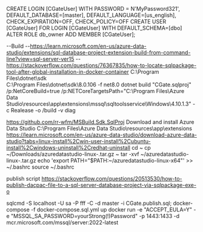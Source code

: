 CREATE LOGIN [CGateUser] WITH PASSWORD = N'MyPassword321', DEFAULT_DATABASE=[master], DEFAULT_LANGUAGE=[us_english], CHECK_EXPIRATION=OFF, CHECK_POLICY=OFF
CREATE USER [CGateUser] FOR LOGIN [CGateUser] WITH DEFAULT_SCHEMA=[dbo]
ALTER ROLE db_owner ADD MEMBER [CGateUser];

--Build
--https://learn.microsoft.com/en-us/azure-data-studio/extensions/sql-database-project-extension-build-from-command-line?view=sql-server-ver15
--https://stackoverflow.com/questions/76367835/how-to-locate-sqlpackage-tool-after-global-installation-in-docker-container
C:\Program Files\dotnet\sdk\
C:\Program Files\dotnet\sdk\8.0.106
-f net8.0
dotnet  build "CGate.sqlproj"  /p:NetCoreBuild=true /p:NETCoreTargetsPath="C:\Program Files\Azure Data Studio\resources\app\extensions\mssql\sqltoolsservice\Windows\4.10.1.3" -c Realease -o /build -v diag


https://github.com/rr-wfm/MSBuild.Sdk.SqlProj
Download and install Azure Data Studio
C:\Program Files\Azure Data Studio\resources\app\extensions
https://learn.microsoft.com/en-us/azure-data-studio/download-azure-data-studio?tabs=linux-install%2Cwin-user-install%2Cubuntu-install%2Cwindows-uninstall%2Credhat-uninstall
cd ~
cp ~/Downloads/azuredatastudio-linux-<version string>.tar.gz ~
tar -xvf ~/azuredatastudio-linux-<version string>.tar.gz
echo 'export PATH="$PATH:~/azuredatastudio-linux-x64"' >> ~/.bashrc
source ~/.bashrc

<ItemGroup>
<PackageReference Condition="'$(NetCoreBuild)' == 'true'" Include="Microsoft.NETFramework.ReferenceAssemblies" Version="1.0.0" PrivateAssets="All" />
</ItemGroup>

publish script
https://stackoverflow.com/questions/20513530/how-to-publish-dacpac-file-to-a-sql-server-database-project-via-sqlpackage-exe-o

sqlcmd -S localhost -U sa -P fff -C -d master -i CGate.publish.sql;
docker-compose -f docker-compose.sql.yml up
docker run -e "ACCEPT_EULA=Y" -e "MSSQL_SA_PASSWORD=yourStrong(!)Password" -p 1443:1433 -d mcr.microsoft.com/mssql/server:2022-latest
